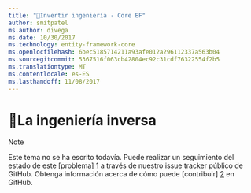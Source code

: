 ```yaml
---
title: "Invertir ingeniería - Core EF"
author: smitpatel
ms.author: divega
ms.date: 10/30/2017
ms.technology: entity-framework-core
ms.openlocfilehash: 6bec5185714211a93afe012a296112337a563b04
ms.sourcegitcommit: 5367516f063cb42804ec92c31cdf76322554f2b5
ms.translationtype: MT
ms.contentlocale: es-ES
ms.lasthandoff: 11/08/2017
---
```

# <a name="-reverse-engineering"></a>🔧La ingeniería inversa

> [!NOTE]
> Este tema no se ha escrito todavía. Puede realizar un seguimiento del estado de este [problema] [ 1] a través de nuestro issue tracker público de GitHub. Obtenga información acerca de cómo puede [contribuir] [ 2] en GitHub.


  [1]: https://github.com/aspnet/EntityFramework.Docs/issues/508
  [2]: https://github.com/aspnet/EntityFramework.Docs/blob/master/CONTRIBUTING.md

